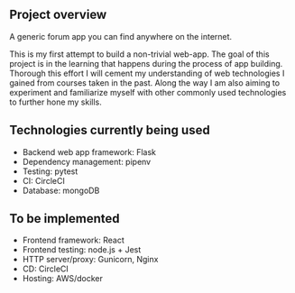 ## Project overview
A generic forum app you can find anywhere on the internet.

This is my first attempt to build a non-trivial web-app.
The goal of this project is in the learning that happens during the process of app building. Thorough this effort I will cement my understanding of web technologies I gained from courses taken in the past. Along the way I am also aiming to experiment and familiarize myself with other commonly used technologies to further hone my skills.

## Technologies currently being used
- Backend web app framework: Flask
- Dependency management: pipenv
- Testing: pytest
- CI: CircleCI
- Database: mongoDB

## To be implemented
- Frontend framework: React
- Frontend testing: node.js + Jest
- HTTP server/proxy: Gunicorn, Nginx
- CD: CircleCI
- Hosting: AWS/docker
